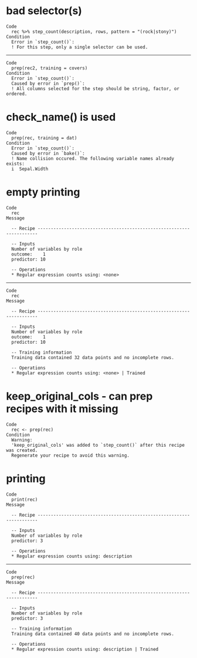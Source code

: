 # bad selector(s)

    Code
      rec %>% step_count(description, rows, pattern = "(rock|stony)")
    Condition
      Error in `step_count()`:
      ! For this step, only a single selector can be used.

---

    Code
      prep(rec2, training = covers)
    Condition
      Error in `step_count()`:
      Caused by error in `prep()`:
      ! All columns selected for the step should be string, factor, or ordered.

# check_name() is used

    Code
      prep(rec, training = dat)
    Condition
      Error in `step_count()`:
      Caused by error in `bake()`:
      ! Name collision occured. The following variable names already exists:
      i  Sepal.Width

# empty printing

    Code
      rec
    Message
      
      -- Recipe ----------------------------------------------------------------------
      
      -- Inputs 
      Number of variables by role
      outcome:    1
      predictor: 10
      
      -- Operations 
      * Regular expression counts using: <none>

---

    Code
      rec
    Message
      
      -- Recipe ----------------------------------------------------------------------
      
      -- Inputs 
      Number of variables by role
      outcome:    1
      predictor: 10
      
      -- Training information 
      Training data contained 32 data points and no incomplete rows.
      
      -- Operations 
      * Regular expression counts using: <none> | Trained

# keep_original_cols - can prep recipes with it missing

    Code
      rec <- prep(rec)
    Condition
      Warning:
      'keep_original_cols' was added to `step_count()` after this recipe was created.
      Regenerate your recipe to avoid this warning.

# printing

    Code
      print(rec)
    Message
      
      -- Recipe ----------------------------------------------------------------------
      
      -- Inputs 
      Number of variables by role
      predictor: 3
      
      -- Operations 
      * Regular expression counts using: description

---

    Code
      prep(rec)
    Message
      
      -- Recipe ----------------------------------------------------------------------
      
      -- Inputs 
      Number of variables by role
      predictor: 3
      
      -- Training information 
      Training data contained 40 data points and no incomplete rows.
      
      -- Operations 
      * Regular expression counts using: description | Trained

